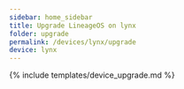 ```yaml
---
sidebar: home_sidebar
title: Upgrade LineageOS on lynx
folder: upgrade
permalink: /devices/lynx/upgrade
device: lynx
---
```

{% include templates/device_upgrade.md %}
